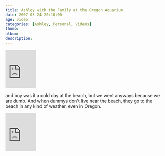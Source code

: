 ```yaml
---
title: Ashley with the Family at the Oregon Aquarium
date: 2007-05-24 20:10:00
age: video
categories: [Ashley, Personal, Videos]
thumb: 
album: 
description: 
---
```

<iframe src="https://skydrive.live.com/embed?cid=F443C8FEC5D6FFCE&amp;resid=F443C8FEC5D6FFCE%21203&amp;authkey=AHk2c2EaZ1wFWd0" width="98" height="120" frameborder="0" scrolling="no"></iframe> 

and boy was it a cold day at the beach, but we went anyways because we are dumb.  And when dummys don't live near the beach, they go to the beach in any kind of weather, even in Oregon.

<iframe src="https://skydrive.live.com/embed?cid=F443C8FEC5D6FFCE&amp;resid=F443C8FEC5D6FFCE%21204&amp;authkey=AOKTC6WBR8jQVRI" width="98" height="120" frameborder="0" scrolling="no"></iframe>